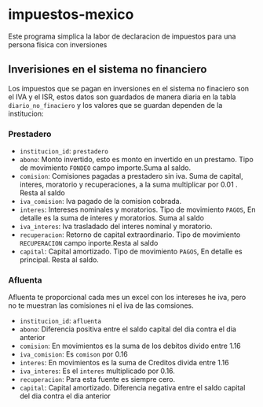 # impuestos-mexico
Este programa simplica la labor de declaracion de impuestos para una persona fisica con inversiones

## Inverisiones en el sistema no financiero
Los impuestos que se pagan en inversiones en el sistema no finaciero son el IVA y el ISR, estos datos son guardados de manera diaria en la tabla `diario_no_finaciero` y los valores que se guardan dependen de la institucion:

### Prestadero
- `institucion_id`: `prestadero`
- `abono`: Monto invertido, esto es monto en invertido en un prestamo. Tipo de movimiento `FONDEO` campo importe.Suma al saldo.
- `comision`: Comisiones pagadas a prestadero sin iva. Suma de capital, interes, moratorio y recuperaciones, a la suma multiplicar por 0.01 . Resta al saldo
- `iva_comision`: Iva pagado de la comision cobrada.
- `interes`: Intereses nominales y moratorios. Tipo de movimiento `PAGOS`, En detalle es la suma de interes y moratorios. Suma al saldo
- `iva_interes`: Iva trasladado del interes nominal y moratorio.
- `recuperacion`: Retorno de capital extraordinario. Tipo de movimiento `RECUPERACION` campo inporte.Resta al saldo
- `capital`: Capital amortizado.  Tipo de movimiento `PAGOS`, En detalle es principal. Resta al saldo.

### Afluenta
Afluenta te proporcional cada mes un excel con los intereses he iva, pero no te muestran las comisiones ni el iva de las comsiones.
- `institucion_id`: `afluenta`
- `abono`: Diferencia positiva entre el saldo capital del dia contra el dia anterior
- `comision`: En movimientos es la suma de los debitos divido entre 1.16
- `iva_comision`: Es `comison` por 0.16
- `interes`: En movimientos es la suma de Creditos divida entre 1.16
- `iva_interes`: Es el `interes` multiplicado por 0.16.
- `recuperacion`: Para esta fuente es siempre cero.
- `capital`: Capital amortizado.  Diferencia negativa entre el saldo capital del dia contra el dia anterior
